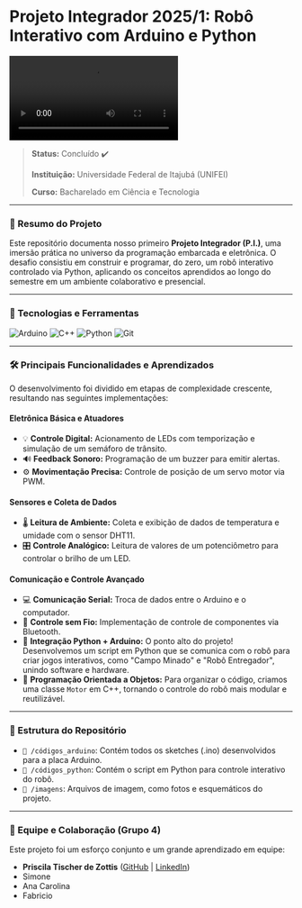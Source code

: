 # Projeto Integrador 2025/1: Robô Interativo com Arduino e Python

![GIF do Robô em Ação](https://github.com/PriscilaTischer/unifei-projeto-integrador-arduino/blob/df4c79f14339f0ef6070560a5cea3f0d354da6bb/gif.mp4)

> **Status:** Concluído ✔️
>
> **Instituição:** Universidade Federal de Itajubá (UNIFEI)
>
> **Curso:** Bacharelado em Ciência e Tecnologia

---

### 📝 Resumo do Projeto

Este repositório documenta nosso primeiro **Projeto Integrador (P.I.)**, uma imersão prática no universo da programação embarcada e eletrônica. O desafio consistiu em construir e programar, do zero, um robô interativo controlado via Python, aplicando os conceitos aprendidos ao longo do semestre em um ambiente colaborativo e presencial.

---

### 🚀 Tecnologias e Ferramentas

![Arduino](https://img.shields.io/badge/Arduino-00979D?style=for-the-badge&logo=arduino&logoColor=white)
![C++](https://img.shields.io/badge/C%2B%2B-00599C?style=for-the-badge&logo=c%2B%2B&logoColor=white)
![Python](https://img.shields.io/badge/Python-3776AB?style=for-the-badge&logo=python&logoColor=white)
![Git](https://img.shields.io/badge/Git-F05032?style=for-the-badge&logo=git&logoColor=white)

---

### 🛠️ Principais Funcionalidades e Aprendizados

O desenvolvimento foi dividido em etapas de complexidade crescente, resultando nas seguintes implementações:

#### Eletrônica Básica e Atuadores
-   💡 **Controle Digital:** Acionamento de LEDs com temporização e simulação de um semáforo de trânsito.
-   🔊 **Feedback Sonoro:** Programação de um buzzer para emitir alertas.
-   ⚙️ **Movimentação Precisa:** Controle de posição de um servo motor via PWM.

#### Sensores e Coleta de Dados
-   🌡️ **Leitura de Ambiente:** Coleta e exibição de dados de temperatura e umidade com o sensor DHT11.
-   🎛️ **Controle Analógico:** Leitura de valores de um potenciômetro para controlar o brilho de um LED.

#### Comunicação e Controle Avançado
-   💻 **Comunicação Serial:** Troca de dados entre o Arduino e o computador.
-   📱 **Controle sem Fio:** Implementação de controle de componentes via Bluetooth.
-   🐍 **Integração Python + Arduino:** O ponto alto do projeto! Desenvolvemos um script em Python que se comunica com o robô para criar jogos interativos, como "Campo Minado" e "Robô Entregador", unindo software e hardware.
-   🧩 **Programação Orientada a Objetos:** Para organizar o código, criamos uma classe `Motor` em C++, tornando o controle do robô mais modular e reutilizável.

---

### 📁 Estrutura do Repositório

-   `📁 /códigos_arduino`: Contém todos os sketches (.ino) desenvolvidos para a placa Arduino.
-   `📁 /códigos_python`: Contém o script em Python para controle interativo do robô.
-   `📁 /imagens`: Arquivos de imagem, como fotos e esquemáticos do projeto.

---

### 👥 Equipe e Colaboração (Grupo 4)

Este projeto foi um esforço conjunto e um grande aprendizado em equipe:

-   **Priscila Tischer de Zottis** ([GitHub](https://github.com/PriscilaTischer) | [LinkedIn](https://www.linkedin.com/in/priscila-tischer/))
-   Simone
-   Ana Carolina
-   Fabricio


